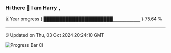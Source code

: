 ### Hi there 👋 I am Harry , 

⏳ Year progress { ██████████████████████▁▁▁▁▁▁▁▁ } 75.64 %

---

⏰ Updated on Thu, 03 Oct 2024 20:24:10 GMT

![Progress Bar CI](https://github.com/duykhang68/duykhang68/workflows/Progress%20Bar%20CI/badge.svg)
